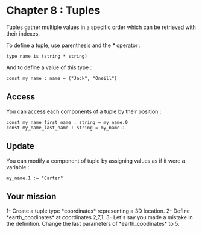 # Chapter 8 : Tuples

<dialog character="pilot">Hey captain, I'm lieutenant Washburne, the pilot of this piece of junk. Just let me know the coordinates of where you want to go and I'll try my best to bring us there in one piece...</dialog>

Tuples gather multiple values in a specific order which can be retrieved with their indexes.

To define a tuple, use parenthesis and the _\*_ operator :

```
type name is (string * string)
```

And to define a value of this type :

```
const my_name : name = ("Jack", "Oneill")
```

## Access

You can access each components of a tuple by their position :

```
const my_name_first_name : string = my_name.0
const my_name_last_name : string = my_name.1
```

## Update

You can modify a component of tuple by assigning values as if it were a variable :

```
my_name.1 := "Carter"
```

## Your mission

<!-- prettier-ignore -->1- Create a tuple type *coordinates* representing a 3D location.

<!-- prettier-ignore -->2- Define *earth_coodinates* at coordinates 2,7,1.

<!-- prettier-ignore -->3- Let's say you made a mistake in the definition. Change the last parameters of *earth_coodinates* to 5.
